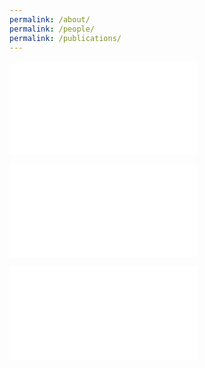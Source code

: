 ```yaml
---
permalink: /about/
permalink: /people/
permalink: /publications/
---
```


![About](about.md)

![People](people.md)

![Publications](publications.md)
